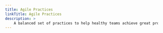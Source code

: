 ```yaml
---
title: Agile Practices
linkTitle: Agile Practices
description: >
    A balanced set of practices to help healthy teams achieve great product outcomes
---
```

